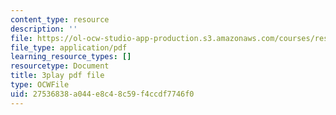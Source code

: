 ```yaml
---
content_type: resource
description: ''
file: https://ol-ocw-studio-app-production.s3.amazonaws.com/courses/res-18-006-calculus-revisited-single-variable-calculus-fall-2010/27536838a044e8c48c59f4ccdf7746f0_WfdBrggGJyg.pdf
file_type: application/pdf
learning_resource_types: []
resourcetype: Document
title: 3play pdf file
type: OCWFile
uid: 27536838-a044-e8c4-8c59-f4ccdf7746f0
---
```

